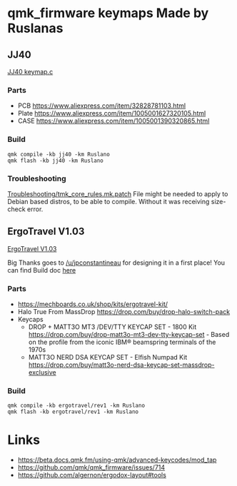 # qmk_firmware keymaps Made by Ruslanas
## JJ40
[JJ40 keymap.c](keyboards/jj40/keymaps/Ruslano/keymap.c)
### Parts
 - PCB https://www.aliexpress.com/item/32828781103.html
 - Plate https://www.aliexpress.com/item/1005001627320105.html
 - CASE https://www.aliexpress.com/item/1005001390320865.html
### Build
```
qmk compile -kb jj40 -km Ruslano
qmk flash -kb jj40 -km Ruslano
```
### Troubleshooting
[Troubleshooting/tmk_core_rules.mk.patch](Troubleshooting/tmk_core_rules.mk.patch) File might be needed to apply to Debian based distros, to be able to compile.
Without it was receiving size-check error.
## ErgoTravel V1.03
[ErgoTravel V1.03](keyboards/ergotravel/keymaps/Ruslano/keymap.c)

Big Thanks goes to [/u/jpconstantineau](https://www.reddit.com/user/jpconstantineau) for designing it in a first place! You can find Build doc [here](https://github.com/jpconstantineau/ErgoTravel/)
### Parts
 - https://mechboards.co.uk/shop/kits/ergotravel-kit/
 - Halo True From MassDrop https://drop.com/buy/drop-halo-switch-pack
 - Keycaps
   - DROP + MATT3O MT3 /DEV/TTY KEYCAP SET - 1800 Kit https://drop.com/buy/drop-matt3o-mt3-dev-tty-keycap-set - Based on the profile from the iconic IBM® beamspring terminals of the 1970s
   - MATT3O NERD DSA KEYCAP SET - Elfish Numpad Kit https://drop.com/buy/matt3o-nerd-dsa-keycap-set-massdrop-exclusive
### Build
```
qmk compile -kb ergotravel/rev1 -km Ruslano
qmk flash -kb ergotravel/rev1 -km Ruslano
```
# Links
 - https://beta.docs.qmk.fm/using-qmk/advanced-keycodes/mod_tap
 - https://github.com/qmk/qmk_firmware/issues/714
 - https://github.com/algernon/ergodox-layout#tools
